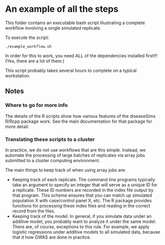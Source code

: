 # An example of all the steps

This folder contains an executable bash script illustrating a complete workflow involving a single simulated replicate.

To execute the script:

~~~{sh}
./example_workflow.sh
~~~

In order for this to work, you need ALL of the dependencies installed first!!! (Yes, there are a lot of them.)

This script probably takes several hours to complete on a typical workstation.

## Notes

### Where to go for more info
The details of the R scripts show how various features of the diseaseSims R/Rcpp package work.  See the main documentation for that package for more detail.

### Translating these scripts to a cluster
In practice, we do not use workflows that are this simple.  Instead, we automate the processing of large batches of replicates via array jobs submitted to a cluster computing environment.

The main things to keep track of when using array jobs are:

* Keeping track of each replicate.  The command line programs typically take an argument to specify an integer that will serve as a unique ID for a replicate.  These ID numbers are recorded in the index file output by that program.  This scheme ensures that you can match up simulated population X with case/control panel X, etc.  The R package provides functions for processing these index files and reading in the correct record from the files.  
* Keeping track of the model.  In general, if you simulate data under an additive model, you probably want to analyze it under the same model.  There are, of course, exceptions to this rule.  For example, we apply logistic regressions under additive models to all simulated data, because that it how GWAS are done in practice.
